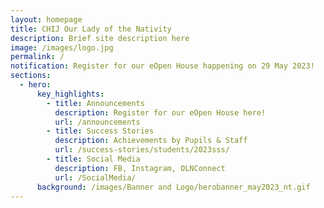 ```yaml
---
layout: homepage
title: CHIJ Our Lady of the Nativity
description: Brief site description here
image: /images/logo.jpg
permalink: /
notification: Register for our eOpen House happening on 29 May 2023!
sections:
  - hero:
      key_highlights:
        - title: Announcements
          description: Register for our eOpen House here!
          url: /announcements
        - title: Success Stories
          description: Achievements by Pupils & Staff
          url: /success-stories/students/2023sss/
        - title: Social Media
          description: FB, Instagram, OLNConnect
          url: /SocialMedia/
      background: /images/Banner and Logo/herobanner_may2023_nt.gif
---
```

